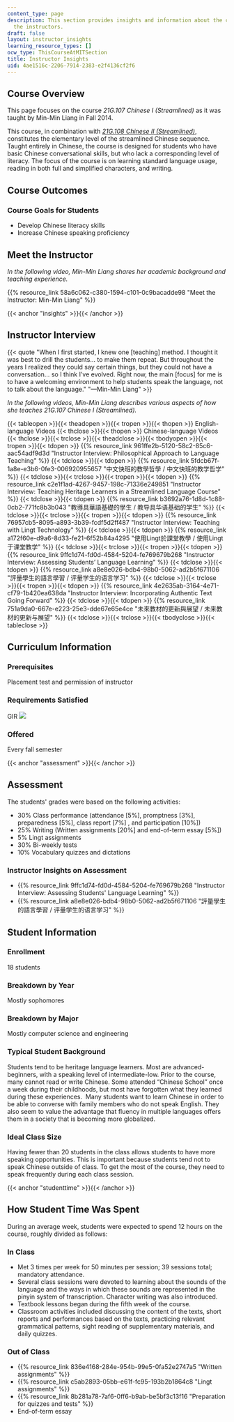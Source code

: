 ```yaml
---
content_type: page
description: This section provides insights and information about the course from
  the instructors.
draft: false
layout: instructor_insights
learning_resource_types: []
ocw_type: ThisCourseAtMITSection
title: Instructor Insights
uid: 4ae1516c-2206-7914-2383-e2f4136cf2f6
---
```

## Course Overview

This page focuses on the course _21G.107 Chinese I (Streamlined)_ as it was taught by Min-Min Liang in Fall 2014.

This course, in combination with [_21G.108 Chinese II (Streamlined)_](/courses/21g-108-chinese-ii-streamlined-spring-2015), constitutes the elementary level of the streamlined Chinese sequence. Taught entirely in Chinese, the course is designed for students who have basic Chinese conversational skills, but who lack a corresponding level of literacy. The focus of the course is on learning standard language usage, reading in both full and simplified characters, and writing. 

## Course Outcomes

### Course Goals for Students

- Develop Chinese literacy skills
- Increase Chinese speaking proficiency

## Meet the Instructor

_In the following video, Min-Min Liang shares her academic background and teaching experience._

{{% resource_link 58a6c062-c380-1594-c101-0c9bacadde98 "Meet the Instructor: Min-Min Liang" %}}

{{< anchor "insights" >}}{{< /anchor >}}

## Instructor Interview

{{< quote "When I first started, I knew one [teaching] method. I thought it was best to drill the students… to make them repeat. But throughout the years I realized they could say certain things, but they could not have a conversation… so I think I’ve evolved. Right now, the main [focus] for me is to have a welcoming environment to help students speak the language, not to talk about the language." "—Min-Min Liang" >}}

_In the following videos, Min-Min Liang describes various aspects of how she teaches 21G.107 Chinese I (Streamlined)._

{{< tableopen >}}{{< theadopen >}}{{< tropen >}}{{< thopen >}}
English-language Videos
{{< thclose >}}{{< thopen >}}
Chinese-language Videos
{{< thclose >}}{{< trclose >}}{{< theadclose >}}{{< tbodyopen >}}{{< tropen >}}{{< tdopen >}}
{{% resource_link 961ffe2b-5120-58c2-85c6-aac54adf9d3d "Instructor Interview: Philosophical Approach to Language Teaching" %}}
{{< tdclose >}}{{< tdopen >}}
{{% resource_link 5fdcb67f-1a8e-e3b6-0fe3-006920955657 "中文快班的教學哲學 / 中文快班的教学哲学" %}}
{{< tdclose >}}{{< trclose >}}{{< tropen >}}{{< tdopen >}}
{{% resource_link c2e1f1ad-4267-9457-198c-71336e249851 "Instructor Interview: Teaching Heritage Learners in a Streamlined Language Course" %}}
{{< tdclose >}}{{< tdopen >}}
{{% resource_link b3692a76-1d8d-1c88-0cb2-771fc8b3b043 "教導具華語基礎的學生 / 教导具华语基础的学生" %}}
{{< tdclose >}}{{< trclose >}}{{< tropen >}}{{< tdopen >}}
{{% resource_link 76957cb5-8095-a893-3b39-fcdf5d2ff487 "Instructor Interview: Teaching with Lingt Technology" %}}
{{< tdclose >}}{{< tdopen >}}
{{% resource_link a172f60e-d9a6-8d33-fe21-6f52b84a4295 "使用Lingt於課堂教學 / 使用Lingt于课堂教学" %}}
{{< tdclose >}}{{< trclose >}}{{< tropen >}}{{< tdopen >}}
{{% resource_link 9ffc1d74-fd0d-4584-5204-fe769679b268 "Instructor Interview: Assessing Students’ Language Learning" %}}
{{< tdclose >}}{{< tdopen >}}
{{% resource_link a8e8e026-bdb4-98b0-5062-ad2b5f671106 "評量學生的語言學習 / 评量学生的语言学习" %}}
{{< tdclose >}}{{< trclose >}}{{< tropen >}}{{< tdopen >}}
{{% resource_link 4e2635ab-3164-4e71-cf79-1b420ea638da "Instructor Interview: Incorporating Authentic Text Going Forward" %}}
{{< tdclose >}}{{< tdopen >}}
{{% resource_link 751a9da0-667e-e223-25e3-dde67e65e4ce "未來教材的更新與展望 / 未来教材的更新与展望" %}}
{{< tdclose >}}{{< trclose >}}{{< tbodyclose >}}{{< tableclose >}}

## Curriculum Information

### Prerequisites

Placement test and permission of instructor

### Requirements Satisfied

GIR ![](/images/educator/icon-question-gir.png)

### Offered

Every fall semester

{{< anchor "assessment" >}}{{< /anchor >}}

## Assessment

The students' grades were based on the following activities:

- 30% Class performance (attendance \[5%\], promptness \[3%\], preparedness \[5%\], class report \[7%\] , and participation \[10%\])
- 25% Writing (Written assignments \[20%\] and end-of-term essay \[5%\])
- 5% Lingt assignments
- 30% Bi-weekly tests
- 10% Vocabulary quizzes and dictations

### Instructor Insights on Assessment

- {{% resource_link 9ffc1d74-fd0d-4584-5204-fe769679b268 "Instructor Interview: Assessing Students' Language Learning" %}}
- {{% resource_link a8e8e026-bdb4-98b0-5062-ad2b5f671106 "評量學生的語言學習 / 评量学生的语言学习" %}}

## Student Information

### Enrollment

18 students

### Breakdown by Year

Mostly sophomores

### Breakdown by Major

Mostly computer science and engineering

### Typical Student Background

Students tend to be heritage language learners. Most are advanced-beginners, with a speaking level of intermediate-low. Prior to the course, many cannot read or write Chinese. Some attended “Chinese School” once a week during their childhoods, but most have forgotten what they learned during these experiences.  Many students want to learn Chinese in order to be able to converse with family members who do not speak English. They also seem to value the advantage that fluency in multiple languages offers them in a society that is becoming more globalized.

### Ideal Class Size

Having fewer than 20 students in the class allows students to have more speaking opportunities. This is important because students tend not to speak Chinese outside of class. To get the most of the course, they need to speak frequently during each class session.

{{< anchor "studenttime" >}}{{< /anchor >}}

## How Student Time Was Spent

During an average week, students were expected to spend 12 hours on the course, roughly divided as follows:

### In Class

- Met 3 times per week for 50 minutes per session; 39 sessions total; mandatory attendance.
- Several class sessions were devoted to learning about the sounds of the language and the ways in which these sounds are represented in the pinyin system of transcription. Character writing was also introduced.
- Textbook lessons began during the fifth week of the course.
- Classroom activities included discussing the content of the texts, short reports and performances based on the texts, practicing relevant grammatical patterns, sight reading of supplementary materials, and daily quizzes.

### Out of Class

- {{% resource_link 836e4168-284e-954b-99e5-0fa52e2747a5 "Written assignments" %}}
- {{% resource_link c5ab2893-05bb-e61f-fc95-193b2b1864c8 "Lingt assignments" %}}
- {{% resource_link 8b281a78-7af6-0ff6-b9ab-be5bf3c13f16 "Preparation for quizzes and tests" %}}
- End-of-term essay